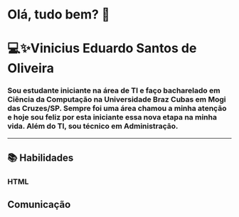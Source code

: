 <h1>Olá, tudo bem? 👋 </h1>
<!--
**ViniEduOliveira/ViniEduOliveira** is a ✨ _special_ ✨ repository because its `README.md` (this file) appears on your GitHub profile.-->

<h1>💻✨Vinicius Eduardo Santos de Oliveira</h1>
<p>
  <h3>
    Sou estudante iniciante na área de TI e faço bacharelado em Ciência da Computação na Universidade Braz Cubas em Mogi das Cruzes/SP. Sempre foi uma área chamou a minha atenção e hoje sou feliz por esta iniciante essa nova etapa na minha vida. Além do TI, sou técnico em Administração.
  </h3>
</p>
<hr>
<h2>📚 Habilidades</h2>
<h3>HTML</h3>
<h2>Comunicação</h2>
<!---- 🔭 
- 🌱 I’m currently learning ...
- 👯 I’m looking to collaborate on ...
- 🤔 I’m looking for help with ...
- 💬 Ask me about ...
- 📫 How to reach me: ...
- 😄 Pronouns: ...
- ⚡ Fun fact: ...
--->
